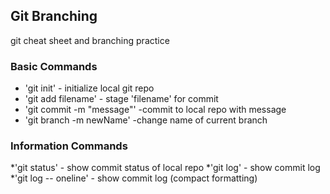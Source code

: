 ## Git Branching

git cheat sheet and branching practice

### Basic Commands

* 'git init' - initialize local git repo
* 'git add filename' - stage 'filename' for commit
* 'git commit -m "message"' -commit to local repo with message
* 'git branch -m newName' -change name of current branch

### Information Commands
*'git status' - show commit status of local repo
*'git log' - show commit log
*'git log -- oneline' - show commit log (compact formatting)